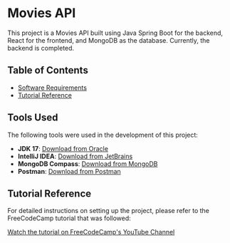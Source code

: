 # Movies API

This project is a Movies API built using Java Spring Boot for the backend, React for the frontend, and MongoDB as the 
database. Currently, the backend is completed.

## Table of Contents

- [Software Requirements](#tools-used)
- [Tutorial Reference](#tutorial-reference)

## Tools Used

The following tools were used in the development of this project:

- **JDK 17**: [Download from Oracle](https://www.oracle.com/java/technologies/javase-jdk17-downloads.html)
- **IntelliJ IDEA**: [Download from JetBrains](https://www.jetbrains.com/idea/download/)
- **MongoDB Compass**: [Download from MongoDB](https://www.mongodb.com/products/compass)
- **Postman**: [Download from Postman](https://www.postman.com/)

## Tutorial Reference

For detailed instructions on setting up the project,  please refer to the FreeCodeCamp tutorial that was followed:

[Watch the tutorial on FreeCodeCamp's YouTube Channel](https://youtu.be/5PdEmeopJVQ?si=eLfW4t-CCWNPEoOI)